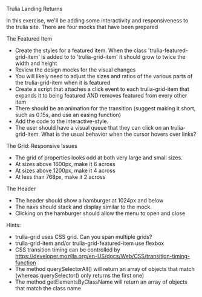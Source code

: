 Trulia Landing Returns

In this exercise, we'll be adding some interactivity and responsiveness to the trulia site.  There are four mocks that have been prepared

The Featured Item
* Create the styles for a featured item. When the class 'trulia-featured-grid-item' is added to to 'trulia-grid-item' it should grow to twice the width and height 
* Review the design mocks for the visual changes
* You will likely need to adjust the sizes and ratios of the various parts of the trulia-grid-item when it is featured
* Create a script that attaches a click event to each trulia-grid-item that expands it to being featured AND removes featured from every other item
* There should be an animation for the transition (suggest making it short, such as 0.15s, and use an easing function)
* Add the code to the interactive-style.
* The user should have a visual queue that they can click on an trulia-grid-item. What is the usual behavior when the cursor hovers over links?

The Grid: Responsive Issues
* The grid of properties looks odd at both very large and small sizes.
* At sizes above 1600px, make it 6 across
* At sizes above 1200px, make it 4 across
* At less than 768px, make it 2 across

The Header
* The header should show a hamburger at 1024px and below
* The navs should stack and display similar to the mock.
* Clicking on the hamburger should allow the menu to open and close




Hints:
* trulia-grid uses CSS grid.  Can you span multiple grids?
* trulia-grid-item and/or trulia-grid-featured-item use flexbox
* CSS transition timing can be controlled by https://developer.mozilla.org/en-US/docs/Web/CSS/transition-timing-function
* The method querySelectorAll() will return an array of objects that match (whereas querySelector() only returns the first one)
* The method getElementsByClassName will return an array of objects that match the class name


